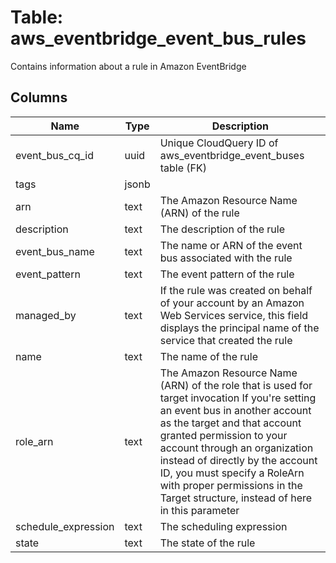 
# Table: aws_eventbridge_event_bus_rules
Contains information about a rule in Amazon EventBridge
## Columns
| Name        | Type           | Description  |
| ------------- | ------------- | -----  |
|event_bus_cq_id|uuid|Unique CloudQuery ID of aws_eventbridge_event_buses table (FK)|
|tags|jsonb||
|arn|text|The Amazon Resource Name (ARN) of the rule|
|description|text|The description of the rule|
|event_bus_name|text|The name or ARN of the event bus associated with the rule|
|event_pattern|text|The event pattern of the rule|
|managed_by|text|If the rule was created on behalf of your account by an Amazon Web Services service, this field displays the principal name of the service that created the rule|
|name|text|The name of the rule|
|role_arn|text|The Amazon Resource Name (ARN) of the role that is used for target invocation If you're setting an event bus in another account as the target and that account granted permission to your account through an organization instead of directly by the account ID, you must specify a RoleArn with proper permissions in the Target structure, instead of here in this parameter|
|schedule_expression|text|The scheduling expression|
|state|text|The state of the rule|
